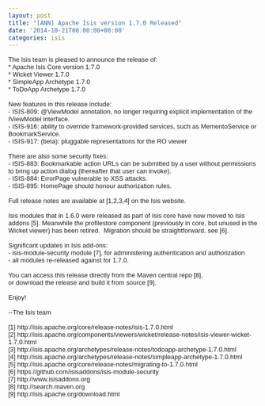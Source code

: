 ```yaml
---
layout: post
title: "[ANN] Apache Isis version 1.7.0 Released"
date: '2014-10-21T00:00:00+00:00'
categories: isis
---
```

<div style="color: #222222; font-family: arial; font-size: small;">The Isis team is pleased to announce the release of:</div>
  <div style="color: #222222; font-family: arial; font-size: small;">* Apache Isis Core version 1.7.0</div>
  <div style="color: #222222; font-family: arial; font-size: small;">* Wicket Viewer 1.7.0</div>
  <div style="color: #222222; font-family: arial; font-size: small;">* SimpleApp Archetype 1.7.0</div>
  <div style="color: #222222; font-family: arial; font-size: small;">* ToDoApp Archetype 1.7.0</div>
  <div style="color: #222222; font-family: arial; font-size: small;"><br /></div>
  <div style="color: #222222; font-family: arial; font-size: small;">New features in this release include:</div>
  <div style="color: #222222; font-family: arial; font-size: small;">- ISIS-809: @ViewModel annotation, no longer requiring explicit implementation of the IViewModel interface.</div>
  <div style="color: #222222; font-family: arial; font-size: small;">- ISIS-916: ability to override framework-provided services, such as MementoService or BookmarkService.</div>
  <div style="color: #222222; font-family: arial; font-size: small;">- ISIS-917: (beta): pluggable representations for the RO viewer</div>
  <div style="color: #222222; font-family: arial; font-size: small;"><br /></div>
  <div style="color: #222222; font-family: arial; font-size: small;">There are also some security fixes:</div>
  <div style="color: #222222; font-family: arial; font-size: small;">- ISIS-883: Bookmarkable action URLs can be submitted by a user without permissions to bring up action dialog (thereafter that user can invoke).</div>
  <div style="color: #222222; font-family: arial; font-size: small;">- ISIS-884: ErrorPage vulnerable to XSS attacks.</div>
  <div style="color: #222222; font-family: arial; font-size: small;">- ISIS-895: HomePage should honour authorization rules.</div>
  <div style="color: #222222; font-family: arial; font-size: small;"><br /></div>
  <div style="color: #222222; font-family: arial; font-size: small;">Full release notes are available at [1,2,3,4] on the Isis website. &nbsp;</div>
  <div style="color: #222222; font-family: arial; font-size: small;"><br /></div>
  <div style="color: #222222; font-family: arial; font-size: small;">Isis modules that in 1.6.0 were released as part of Isis core have now moved to Isis addons [5]. Meanwhile the profilestore component (previously in core, but unused in the Wicket viewer) has been retired. &nbsp;Migration should be straightforward, see [6].</div>
  <div style="color: #222222; font-family: arial; font-size: small;"><br /></div>
  <div style="color: #222222; font-family: arial; font-size: small;">Significant updates in Isis add-ons:</div>
  <div style="color: #222222; font-family: arial; font-size: small;">- isis-module-security module [7], for administering authentication and authorization</div>
  <div style="color: #222222; font-family: arial; font-size: small;">- all modules re-released against for 1.7.0.</div>
  <div style="color: #222222; font-family: arial; font-size: small;"><br /></div>
  <div style="color: #222222; font-family: arial; font-size: small;">You can access this release directly from the Maven central repo [8],&nbsp;</div>
  <div style="color: #222222; font-family: arial; font-size: small;">or download the release and build it from source [9].</div>
  <div style="color: #222222; font-family: arial; font-size: small;"><br /></div>
  <div style="color: #222222; font-family: arial; font-size: small;">Enjoy!</div>
  <div style="color: #222222; font-family: arial; font-size: small;"><br /></div>
  <div style="color: #222222; font-family: arial; font-size: small;">--The Isis team</div>
  <div style="color: #222222; font-family: arial; font-size: small;"><br /></div>
  <div style="color: #222222; font-family: arial; font-size: small;">[1] http://isis.apache.org/core/release-notes/isis-1.7.0.html</div>
  <div style="color: #222222; font-family: arial; font-size: small;">[2] http://isis.apache.org/components/viewers/wicket/release-notes/isis-viewer-wicket-1.7.0.html</div>
  <div style="color: #222222; font-family: arial; font-size: small;">[3] http://isis.apache.org/archetypes/release-notes/todoapp-archetype-1.7.0.html</div>
  <div style="color: #222222; font-family: arial; font-size: small;">[4] http://isis.apache.org/archetypes/release-notes/simpleapp-archetype-1.7.0.html</div>
  <div style="color: #222222; font-family: arial; font-size: small;">[5] http://isis.apache.org/core/release-notes/migrating-to-1.7.0.html</div>
  <div style="color: #222222; font-family: arial; font-size: small;">[6] https://github.com/isisaddons/isis-module-security</div>
  <div style="color: #222222; font-family: arial; font-size: small;">[7] http://www.isisaddons.org</div>
  <div style="color: #222222; font-family: arial; font-size: small;">[8] http://search.maven.org</div>
  <div style="color: #222222; font-family: arial; font-size: small;">[9] http://isis.apache.org/download.html</div>
